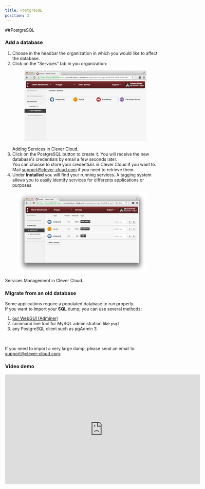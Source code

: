 ```yaml
---
title: PostgreSQL
position: 2
---
```

##PostgreSQL

### Add a database
1. Choose in the headbar the organization in which you would like to affect the database.
2. Click on the "Services" tab in you organization: <figure class="cc-content-img"><a href="/assets/images/intro-services1.png"><img src="/assets/images/intro-services1.png"></a></figure><figcaption>Adding Services in Clever Cloud.</figcaption>
3. Click on the PostgreSQL button to create it. You will receive the new database's credentials by email a few seconds later. <br>You can choose to store your credentials in Clever Cloud if you want to. Mail <support@clever-cloud.com> if you need to retrieve them.
4. Under **Installed** you will find your running services. A tagging system allows you to easily identify services for differents applications or purposes.
<figure class="cc-content-img">
	<a href="/assets/images/intro-services2.png">
		<img src="/assets/images/intro-services2.png">
	</a>
</figure>
<figcaption>
  Services Management in Clever Cloud.
</figcaption>


### Migrate from an old database
Some applications require a populated database to run properly.  
If you want to import your **SQL** dump, you can use several methods:

1. <a href="https://dbms-adminer.clever-cloud.com/adminer/">our WebGUI (Adminer)</a>
2. command line tool for MySQL administration like `psql`
3. any PostgreSQL client such as pgAdmin 3.

<br/><br/>If you need to import a very large dump, please send an email to <support@clever-cloud.com>.

### Video demo
<p>
	<iframe style="width:640px" height="360" src="http://www.youtube.com/embed/6rJ8zQqIhUw?rel=0&autohide=1&showinfo=0" frameborder="0" controls="0"  allowfullscreen="allowfullscreen"> </iframe>
</p>